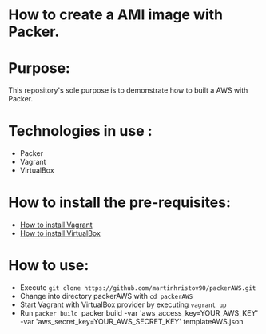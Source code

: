 # How to create a AMI image with Packer.

# Purpose:

This repository's sole purpose is to demonstrate how to built a AWS with Packer.

# Technologies in use :

- Packer
- Vagrant
- VirtualBox

# How to install the pre-requisites:

- [How to install Vagrant](https://www.vagrantup.com/docs/installation/)
- [How to install VirtualBox](https://www.virtualbox.org/manual/ch02.html)

# How to use:

- Execute `git clone https://github.com/martinhristov90/packerAWS.git`
- Change into directory packerAWS with `cd packerAWS`
- Start Vagrant with VirtualBox provider by executing `vagrant up`
- Run `packer build `packer build -var 'aws_access_key=YOUR_AWS_KEY' -var 'aws_secret_key=YOUR_AWS_SECRET_KEY' templateAWS.json